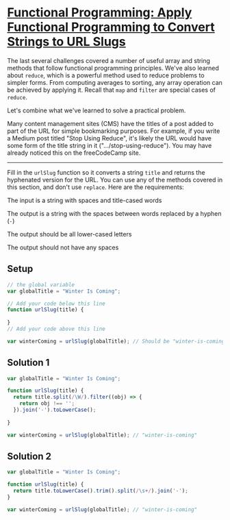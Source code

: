 # [Functional Programming: Apply Functional Programming to Convert Strings to URL Slugs](https://learn.freecodecamp.org/javascript-algorithms-and-data-structures/functional-programming/apply-functional-programming-to-convert-strings-to-url-slugs)

The last several challenges covered a number of useful array and string methods that follow functional programming principles. We've also learned about `reduce`, which is a powerful method used to reduce problems to simpler forms. From computing averages to sorting, any array operation can be achieved by applying it. Recall that `map` and `filter` are special cases of `reduce`.

Let's combine what we've learned to solve a practical problem.

Many content management sites (CMS) have the titles of a post added to part of the URL for simple bookmarking purposes. For example, if you write a Medium post titled "Stop Using Reduce", it's likely the URL would have some form of the title string in it (".../stop-using-reduce"). You may have already noticed this on the freeCodeCamp site.

---

Fill in the `urlSlug` function so it converts a string `title` and returns the hyphenated version for the URL. You can use any of the methods covered in this section, and don't use `replace`. Here are the requirements:

The input is a string with spaces and title-cased words

The output is a string with the spaces between words replaced by a hyphen (`-`)

The output should be all lower-cased letters

The output should not have any spaces

## Setup
```js
// the global variable
var globalTitle = "Winter Is Coming";

// Add your code below this line
function urlSlug(title) {
  
}
// Add your code above this line

var winterComing = urlSlug(globalTitle); // Should be "winter-is-coming"
```

## Solution 1
```js
var globalTitle = "Winter Is Coming";

function urlSlug(title) {
  return title.split(/\W/).filter((obj) => {
    return obj !== '';
  }).join('-').toLowerCase();
  
}

var winterComing = urlSlug(globalTitle); // "winter-is-coming"
```

## Solution 2
```js
var globalTitle = "Winter Is Coming";

function urlSlug(title) {
  return title.toLowerCase().trim().split(/\s+/).join('-');
}

var winterComing = urlSlug(globalTitle); // "winter-is-coming"
```